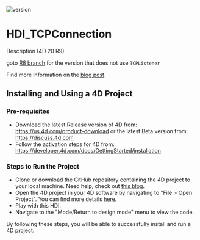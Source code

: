![version](https://img.shields.io/badge/version-20%20R9%2B-E23089)

# HDI_TCPConnection

Description (4D 20 R9)

goto [R8 branch](https://github.com/miyako/HDI_TCPConnection/blob/r8/readme.md) for the version that does not use `TCPListener`

Find more information on the [blog post](https://blog.4d.com/new-class-to-perform-tcp-connections).

## Installing and Using a 4D Project

### Pre-requisites

* Download the latest Release version of 4D from: https://us.4d.com/product-download or the latest Beta version from: https://discuss.4d.com
* Follow the activation steps for 4D from: https://developer.4d.com/docs/GettingStarted/installation

### Steps to Run the Project

* Clone or download the GitHub repository containing the 4D project to your local machine. Need help, check out [this blog](https://blog.4d.com/github-4d-depot/).
* Open the 4D project in your 4D software by navigating to "File > Open Project".  You can find more details [here](https://developer.4d.com/docs/GettingStarted/creating#opening-a-project).
* Play with this HDI.
* Navigate to the "Mode/Return to design mode" menu to view the code.

By following these steps, you will be able to successfully install and run a 4D project.

